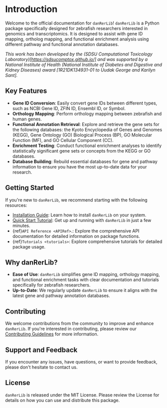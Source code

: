 # Introduction

Welcome to the official documentation for `danRerLib`! `danRerLib` is a Python package specifically designed for zebrafish researchers interested in genomics and transcriptomics. It is designed to assist with gene ID mapping, ortholog mapping, and functional enrichment analysis using different pathway and functional annotation databases. 

_This work has been developed by the (SDSU Computational Toxicology Laboratory)[https://sdsucomptox.github.io/] and was supported by a National Institute of Health (National Institute of Diabetes and Digestive and Kidney Diseases) award [1R21DK134931-01 to Uudak George and Karilyn Sant]._

## Key Features

- **Gene ID Conversion**: Easily convert gene IDs between different types, such as NCBI Gene ID, ZFIN ID, Ensembl ID, or Symbol.
- **Orthology Mapping**: Perform orthology mapping between zebrafish and human genes.
- **Functional Annotation Retrieval**: Explore and retrieve the gene sets for the following databases: the Kyoto Encyclopedia of Genes and Genomes (KEGG), Gene Ontology (GO) Biological Process (BP), GO Molecular Function (MF), and GO Cellular Component (CC).
- **Enrichment Testing**: Conduct functional enrichment analyses to identify statistically significant gene sets or concepts from the KEGG or GO databases.
- **Database Building**: Rebuild essential databases for gene and pathway information to ensure you have the most up-to-date data for your research.

## Getting Started

If you're new to `danRerLib`, we recommend starting with the following resources:

- [Installation Guide](installation.md): Learn how to install `danRerLib` on your system.
- [Quick Start Tutorial](usage.md): Get up and running with `danRerLib` in just a few minutes.
- {ref}`API Reference <APIRef>`.: Explore the comprehensive API documentation for detailed information on package functions.
- {ref}`Tutorials <tutorials>`: Explore comprehensive tutorials for detailed package usage.

## Why danRerLib?

- **Ease of Use**: `danRerLib` simplifies gene ID mapping, orthology mapping, and functional enrichment tasks with clear documentation and tutorials specifically for zebrafish researchers.
- **Up-to-Date**: We regularly update `danRerLib` to ensure it aligns with the latest gene and pathway annotation databases.

## Contributing

We welcome contributions from the community to improve and enhance `danRerLib`. If you're interested in contributing, please review our [Contributing Guidelines](../devguide/contributing.md) for more information.

## Support and Feedback

If you encounter any issues, have questions, or want to provide feedback, please don't hesitate to contact us. 

## License

`danRerLib` is released under the MIT License. Please review the License for details on how you can use and distribute this package. 


